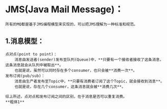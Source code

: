 # JMS(Java Mail Message)：
	所有的MQ都是基于JMS编程模型来实现的，可以把JMS理解为一种标准和规范。
## 1.消息模型：
	点对点(point to point)：
		消息由发送者(sender)发布至队列(Queue)中，**只要有一个接收者接收了这条消息，这条消息就会从队列中被取出**。
		也就是说，虽然可以同时存在多个consumer，也只会被**消费一次**。
	发布订阅(pub/sub)：
		消息由生产者发布至Topic中，**只要有消费者订阅了这个Topic，就会接收到消息**。
		也就是说，存在几个consumer，这条消息就会被**消费几次**。

	综上所述，点对点和发布订阅之间的区别，在于消息是否可以重复消费。
	**粗体1**

